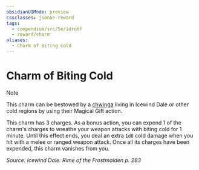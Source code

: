 ```yaml
---
obsidianUIMode: preview
cssclasses: json5e-reward
tags:
  - compendium/src/5e/idrotf
  - reward/charm
aliases:
  - Charm of Biting Cold
---
```

# Charm of Biting Cold

> [!note]
> This charm can be bestowed by a [chwinga](2-Mechanics/CLI/bestiary/elemental/chwinga-toa.md) living in Icewind Dale or other cold regions by using their Magical Gift action.

This charm has 3 charges. As a bonus action, you can expend 1 of the charm's charges to wreathe your weapon attacks with biting cold for 1 minute. Until this effect ends, you deal an extra `1d6` cold damage when you hit with a melee or ranged weapon attack. Once all its charges have been expended, this charm vanishes from you.

*Source: Icewind Dale: Rime of the Frostmaiden p. 283*